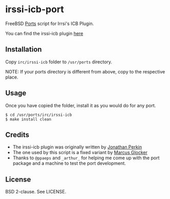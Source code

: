 irssi-icb-port
==============

FreeBSD [Ports][4] script for Irrsi's ICB Plugin.

You can find the irssi-icb plugin [here][1]

Installation
------------

Copy `irc/irssi-icb` folder to `/usr/ports` directory.

NOTE: If your ports directory is different from above, copy to the respective
place.

Usage
-----

Once you have copied the folder, install it as you would do for any port.

`$ cd /usr/ports/irc/irssi-icb`<br>
`$ make install clean`

Credits
-------

* The irssi-icb plugin was originally written by [Jonathan Perkin][2]
* The one used by this script is a fixed variant by [Marcus Glocker][3]
* Thanks to `@ppaeps` and `_arthur_` for helping me come up with the port package and a
  machine to test the port development.

License
-------

BSD 2-clause. See LICENSE.

[1]: https://github.com/mglocker/irssi-icb
[2]: https://github.com/jperkin
[3]: https://github.com/mglocker
[4]: https://www.freshports.org/irc/irssi-icb
